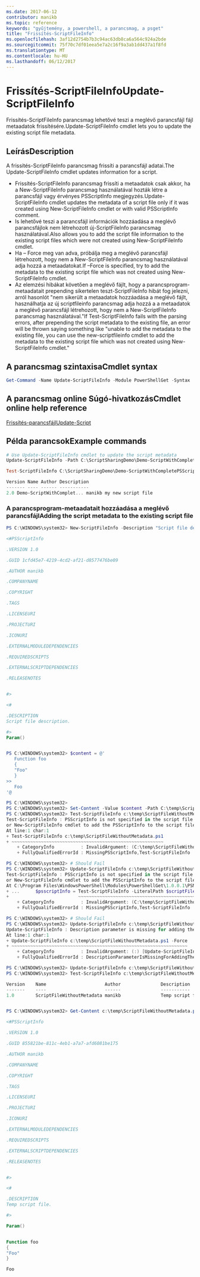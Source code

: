 ```yaml
---
ms.date: 2017-06-12
contributor: manikb
ms.topic: reference
keywords: "gyűjtemény, a powershell, a parancsmag, a psget"
title: "Frissítés-ScriptFileInfo"
ms.openlocfilehash: 3af12d2754b7b3c94ac63db8ca6a564c924a2bde
ms.sourcegitcommit: 75f70c7df01eea5e7a2c16f9a3ab1dd437a1f8fd
ms.translationtype: MT
ms.contentlocale: hu-HU
ms.lasthandoff: 06/12/2017
---
```

# <a name="update-scriptfileinfo"></a><span data-ttu-id="93085-103">Frissítés-ScriptFileInfo</span><span class="sxs-lookup"><span data-stu-id="93085-103">Update-ScriptFileInfo</span></span>

<span data-ttu-id="93085-104">Frissítés-ScriptFileInfo parancsmag lehetővé teszi a meglévő parancsfájl fájl metaadatok frissítésére.</span><span class="sxs-lookup"><span data-stu-id="93085-104">Update-ScriptFileInfo cmdlet lets you to update the existing script file metadata.</span></span>

## <a name="description"></a><span data-ttu-id="93085-105">Leírás</span><span class="sxs-lookup"><span data-stu-id="93085-105">Description</span></span>

<span data-ttu-id="93085-106">A frissítés-ScriptFileInfo parancsmag frissíti a parancsfájl adatai.</span><span class="sxs-lookup"><span data-stu-id="93085-106">The Update-ScriptFileInfo cmdlet updates information for a script.</span></span>
- <span data-ttu-id="93085-107">Frissítés-ScriptFileInfo parancsmag frissíti a metaadatok csak akkor, ha a New-ScriptFileInfo parancsmag használatával hozták létre a parancsfájl vagy érvényes PSScriptInfo megjegyzés.</span><span class="sxs-lookup"><span data-stu-id="93085-107">Update-ScriptFileInfo cmdlet updates the metadata of a script file only if it was created using New-ScriptFileInfo cmdlet or with valid PSScriptInfo comment.</span></span>
- <span data-ttu-id="93085-108">Is lehetővé teszi a parancsfájl információk hozzáadása a meglévő parancsfájlok nem létrehozott új-ScriptFileInfo parancsmag használatával.</span><span class="sxs-lookup"><span data-stu-id="93085-108">Also allows you to add the script file information to the existing script files which were not created using New-ScriptFileInfo cmdlet.</span></span>
- <span data-ttu-id="93085-109">Ha – Force meg van adva, próbálja meg a meglévő parancsfájl létrehozott, hogy nem a New-ScriptFileInfo parancsmag használatával adja hozzá a metaadatokat.</span><span class="sxs-lookup"><span data-stu-id="93085-109">If –Force is specified, try to add the metadata to the existing script file which was not created using New-ScriptFileInfo cmdlet.</span></span>
- <span data-ttu-id="93085-110">Az elemzési hibákat követően a meglévő fájlt, hogy a parancsprogram-metaadatait prepending sikertelen teszt-ScriptFileInfo hibát fog jelezni, arról hasonlót "nem sikerült a metaadatok hozzáadása a meglévő fájlt, használhatja az új scriptfileinfo parancsmag adja hozzá a a metaadatok a meglévő parancsfájl létrehozott, hogy nem a New-ScriptFileInfo parancsmag használatával."</span><span class="sxs-lookup"><span data-stu-id="93085-110">If Test-ScriptFileInfo fails with the parsing errors, after prepending the script metadata to the existing file, an error will be thrown saying something like "unable to add the metadata to the existing file, you can use the new-scriptfileinfo cmdlet to add the metadata to the existing script file which was not created using New-ScriptFileInfo cmdlet."</span></span>

## <a name="cmdlet-syntax"></a><span data-ttu-id="93085-111">A parancsmag szintaxisa</span><span class="sxs-lookup"><span data-stu-id="93085-111">Cmdlet syntax</span></span>

```powershell
Get-Command -Name Update-ScriptFileInfo -Module PowerShellGet -Syntax
```
## <a name="cmdlet-online-help-reference"></a><span data-ttu-id="93085-112">A parancsmag online Súgó-hivatkozás</span><span class="sxs-lookup"><span data-stu-id="93085-112">Cmdlet online help reference</span></span>

[<span data-ttu-id="93085-113">Frissítés-parancsfájl</span><span class="sxs-lookup"><span data-stu-id="93085-113">Update-Script</span></span>](http://go.microsoft.com/fwlink/?LinkId=619793)

## <a name="example-commands"></a><span data-ttu-id="93085-114">Példa parancsok</span><span class="sxs-lookup"><span data-stu-id="93085-114">Example commands</span></span>

```powershell
# Use Update-ScriptFileInfo cmdlet to update the script metadata
Update-ScriptFileInfo -Path C:\ScriptSharingDemo\Demo-ScriptWithCompletePSScriptInfo.ps1 -Version 2.0

Test-ScriptFileInfo C:\ScriptSharingDemo\Demo-ScriptWithCompletePSScriptInfo.ps1

Version Name Author Description
------- ---- ------ -----------
2.0 Demo-ScriptWithComplet... manikb my new script file
```


### <a name="adding-the-script-metadata-to-the-existing-script-file"></a><span data-ttu-id="93085-115">A parancsprogram-metaadatait hozzáadása a meglévő parancsfájl</span><span class="sxs-lookup"><span data-stu-id="93085-115">Adding the script metadata to the existing script file</span></span>

```powershell
PS C:\WINDOWS\system32> New-ScriptFileInfo -Description "Script file description." -PassThru

<#PSScriptInfo

.VERSION 1.0

.GUID 1cfd45e7-4219-4cd2-af21-d8577476be09

.AUTHOR manikb

.COMPANYNAME

.COPYRIGHT

.TAGS

.LICENSEURI

.PROJECTURI

.ICONURI

.EXTERNALMODULEDEPENDENCIES

.REQUIREDSCRIPTS

.EXTERNALSCRIPTDEPENDENCIES

.RELEASENOTES


#>

<#

.DESCRIPTION
Script file description.

#>
Param()


PS C:\WINDOWS\system32> $content = @'
   Function foo
   {
   "Foo"
   }
>>
   Foo
'@

PS C:\WINDOWS\system32>
PS C:\WINDOWS\system32> Set-Content -Value $content -Path C:\temp\ScriptFileWithoutMetadata.ps1 -Force
PS C:\WINDOWS\system32> Test-ScriptFileInfo c:\temp\ScriptFileWithoutMetadata.ps1
Test-ScriptFileInfo : PSScriptInfo is not specified in the script file 'C:\temp\ScriptFileWithoutMetadata.ps1', use the Update-ScriptFileInfo with -Force 
or New-ScriptFileInfo cmdlet to add the PSScriptInfo to the script file.
At line:1 char:1
+ Test-ScriptFileInfo c:\temp\ScriptFileWithoutMetadata.ps1
+ ~~~~~~~~~~~~~~~~~~~~~~~~~~~~~~~~~~~~~~~~~~~~~~~~~~~~~~~~~
    + CategoryInfo          : InvalidArgument: (C:\temp\ScriptFileWithoutMetadata.ps1:String) [Test-ScriptFileInfo], ArgumentException
    + FullyQualifiedErrorId : MissingPSScriptInfo,Test-ScriptFileInfo

PS C:\WINDOWS\system32> # Should Fail
PS C:\WINDOWS\system32> Update-ScriptFileInfo c:\temp\ScriptFileWithoutMetadata.ps1
Test-ScriptFileInfo : PSScriptInfo is not specified in the script file 'C:\temp\ScriptFileWithoutMetadata.ps1', use the Update-ScriptFileInfo with -Force 
or New-ScriptFileInfo cmdlet to add the PSScriptInfo to the script file.
At C:\Program Files\WindowsPowerShell\Modules\PowerShellGet\1.0.0.1\PSModule.psm1:4704 char:29
+ ...      $psscriptInfo = Test-ScriptFileInfo -LiteralPath $scriptFilePath
+                          ~~~~~~~~~~~~~~~~~~~~~~~~~~~~~~~~~~~~~~~~~~~~~~~~
    + CategoryInfo          : InvalidArgument: (C:\temp\ScriptFileWithoutMetadata.ps1:String) [Test-ScriptFileInfo], ArgumentException
    + FullyQualifiedErrorId : MissingPSScriptInfo,Test-ScriptFileInfo

PS C:\WINDOWS\system32> # Should Fail
PS C:\WINDOWS\system32> Update-ScriptFileInfo c:\temp\ScriptFileWithoutMetadata.ps1 -Force
Update-ScriptFileInfo : Description parameter is missing for adding the metadata to script file. Try again after specifying the description.
At line:1 char:1
+ Update-ScriptFileInfo c:\temp\ScriptFileWithoutMetadata.ps1 -Force
+ ~~~~~~~~~~~~~~~~~~~~~~~~~~~~~~~~~~~~~~~~~~~~~~~~~~~~~~~~~~~~~~~~~~
    + CategoryInfo          : InvalidArgument: (:) [Update-ScriptFileInfo], ArgumentException
    + FullyQualifiedErrorId : DescriptionParameterIsMissingForAddingTheScriptFileInfo,Update-ScriptFileInfo

PS C:\WINDOWS\system32> Update-ScriptFileInfo c:\temp\ScriptFileWithoutMetadata.ps1 -Force -Description "Temp script file."
PS C:\WINDOWS\system32> Test-ScriptFileInfo c:\temp\ScriptFileWithoutMetadata.ps1

Version    Name                      Author               Description
-------    ----                      ------               -----------
1.0        ScriptFileWithoutMetadata manikb               Temp script file.


PS C:\WINDOWS\system32> Get-Content c:\temp\ScriptFileWithoutMetadata.ps1

<#PSScriptInfo

.VERSION 1.0

.GUID 855821be-811c-4eb1-a7a7-afd6081be175

.AUTHOR manikb

.COMPANYNAME

.COPYRIGHT

.TAGS

.LICENSEURI

.PROJECTURI

.ICONURI

.EXTERNALMODULEDEPENDENCIES

.REQUIREDSCRIPTS

.EXTERNALSCRIPTDEPENDENCIES

.RELEASENOTES


#>

<#

.DESCRIPTION
Temp script file.

#>

Param()


Function foo
{
"Foo"
}

Foo

```

